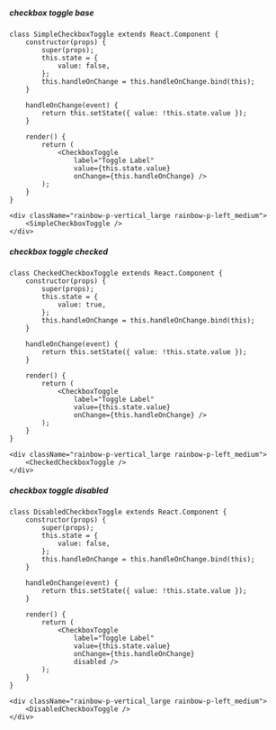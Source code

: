 ##### checkbox toggle base

    class SimpleCheckboxToggle extends React.Component {
        constructor(props) {
            super(props);
            this.state = {
                value: false,
            };
            this.handleOnChange = this.handleOnChange.bind(this);
        }

        handleOnChange(event) {
            return this.setState({ value: !this.state.value });
        }

        render() {
            return (
                <CheckboxToggle
                    label="Toggle Label"
                    value={this.state.value}
                    onChange={this.handleOnChange} />
            );
        }
    }

    <div className="rainbow-p-vertical_large rainbow-p-left_medium">
        <SimpleCheckboxToggle />
    </div>

##### checkbox toggle checked

    class CheckedCheckboxToggle extends React.Component {
        constructor(props) {
            super(props);
            this.state = {
                value: true,
            };
            this.handleOnChange = this.handleOnChange.bind(this);
        }

        handleOnChange(event) {
            return this.setState({ value: !this.state.value });
        }

        render() {
            return (
                <CheckboxToggle
                    label="Toggle Label"
                    value={this.state.value}
                    onChange={this.handleOnChange} />
            );
        }
    }

    <div className="rainbow-p-vertical_large rainbow-p-left_medium">
        <CheckedCheckboxToggle />
    </div>

##### checkbox toggle disabled

    class DisabledCheckboxToggle extends React.Component {
        constructor(props) {
            super(props);
            this.state = {
                value: false,
            };
            this.handleOnChange = this.handleOnChange.bind(this);
        }

        handleOnChange(event) {
            return this.setState({ value: !this.state.value });
        }

        render() {
            return (
                <CheckboxToggle
                    label="Toggle Label"
                    value={this.state.value}
                    onChange={this.handleOnChange}
                    disabled />
            );
        }
    }

    <div className="rainbow-p-vertical_large rainbow-p-left_medium">
        <DisabledCheckboxToggle />
    </div>